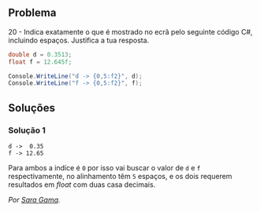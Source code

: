 ## Problema

20 -  Indica exatamente o que é mostrado no ecrã pelo seguinte código C#,
incluindo espaços. Justifica a tua resposta.

```cs
double d = 0.3513;
float f = 12.645f;

Console.WriteLine("d -> {0,5:f2}", d);
Console.WriteLine("f -> {0,5:f2}", f);
```

## Soluções

### Solução 1

```
d ->  0.35
f -> 12.65
```

Para ambos a indíce é `0` por isso vai buscar o valor de `d` e `f` respectivamente, 
no alinhamento têm `5` espaços, e os dois requerem resultados em _float_ 
com duas casa decimais.

*Por [Sara Gama](https://github.com/serapinta).*